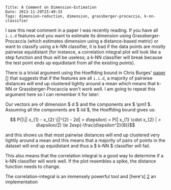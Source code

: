     Title: A Comment on Dimension-Estimation
    Date: 2013-11-29T23:49:33
    Tags: dimension-reduction, dimension, grassberger-procaccia, k-nn-classifier

I saw this neat comment in a paper I was recently reading. If you have
all <code>i.i.d</code> features and you want to estimate its dimension
using Grassberger-Procaccia (which estimates dimension using a
distance-based metric) or want to classify using a k-NN classifier, it
is bad if the data points are mostly pairwise equidistant (for
instance, a correlation integral plot will look like a step function
and thus will be useless; a k-NN classifier will break because the
test point ends up equidistant from all the existing points).

There is a trivial argument using the Hoeffding bound in Chris Burges'
[paper] [] that suggests that if the features are all
<code>i.i.d</code>, a majority of pairwise distances will end up
clustered tightly around a mean which means that k-NN or
Grassberger-Procaccia won't work well. I am going to repeat this
argument here so I can remember it for later:

Our vectors are of dimension $ d $ and the components are $ \pm1 $.
Assuming all the components are $ iid $, the Hoeffding bound gives us:

$$ P(|\|| x_{1} - x_{2} \||^{2} - 2d| > d\epsilon) = P(| x_{1} \cdot x_{2} | > d\epsilon/2) \le 2exp(-\frac{d\epsilon^2}{8})$$

and this shows us that most pairwise distances will end up clustered
very tightly around a mean and this means that a majority of pairs of
points in the dataset will end up equidistant and thus a $ k-NN $
classifier will fail.

This also means that the correlation integral is a good way to
determine if a k-NN classifier will work well. If the plot resembles a
spike, the distance function needs to change.

The correlation-integral is an immensely powerful tool and [here's] [2] an implementation

[paper]: http://research.microsoft.com/en-us/um/people/cburges/tech_reports/msr-tr-2009-2013.pdf
[2]: https://github.com/shriphani/clj-dimension/blob/master/src/clj_dimension/estimation/correlation_integral.clj
